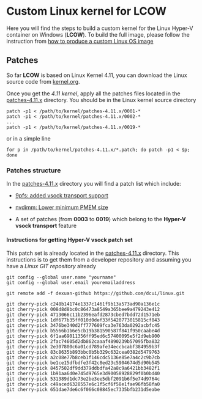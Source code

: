 # Custom Linux kernel for LCOW

Here you will find the steps to build a custom kernel for the
Linux Hyper-V container on Windows (**LCOW**). To build the full image,
please follow the instruction from [how to produce a custom Linux OS
image](../docs/customosbuildinstructions.md)

## Patches

So far **LCOW** is based on Linux Kernel 4.11, you can download the Linux source
code from [kernel.org](https://cdn.kernel.org/pub/linux/kernel/v4.x/linux-4.11.tar.xz).

Once you get the _4.11 kernel_, apply all the patches files located in the
[patches-4.11.x](./patches-4.11.x) directory. You should be in the Linux kernel
source directory

```
patch -p1 < /path/to/kernel/patches-4.11.x/0001-*
patch -p1 < /path/to/kernel/patches-4.11.x/0002-*
...
patch -p1 < /path/to/kernel/patches-4.11.x/0019-*
```

or in a simple line

```
for p in /path/to/kernel/patches-4.11.x/*.patch; do patch -p1 < $p;  done
```

### Patches structure

In the [patches-4.11.x](./patches-4.11.x) directory you will find a patch list
which include:

  - [9pfs: added vsock transport support](./patches-4.11.x/0001-Added-vsock-transport-support-to-9pfs.patch)

  - [nvdimm: Lower minimum PMEM size](./patches-4.11.x/0002-NVDIMM-reducded-ND_MIN_NAMESPACE_SIZE-from-4MB-to-4K.patch)

  - A set of patches (from **0003** to **0019**) which belong to the **Hyper-V
    vsock transport** feature


#### Instructions for getting Hyper-V vsock patch set

This patch set is already located in the [patches-4.11.x](./patches-4.11.x)
directory. This instructions is to get them from a developer repository and
assuming you have a _Linux GIT repository_  already

```
git config --global user.name "yourname"
git config --global user.email youremailaddress 
 
git remote add -f dexuan-github https://github.com/dcui/linux.git
 
git cherry-pick c248b14174e1337c1461f9b13a573ad90a136e1c
git cherry-pick 008d8d8bc0c86473a8549a365bee9a479243e412
git cherry-pick 4713066c11b2396eafd2873cbed7bdd72d1571eb
git cherry-pick 1df677b35ff010d0def33f5420773015815cf843
git cherry-pick 3476be340d2ff777609fca3e763da0292acbfc45
git cherry-pick b5566b1b6e5cb19b381590587f841f950caabe4d
git cherry-pick 6f1aa69011356ff95ed6c57400095e5f2d9eb900
git cherry-pick 2fac74605d2db862caaaf4890239b57095fba832
git cherry-pick 2e307800c6a01cd789afe34eccbcabf384959b3f
git cherry-pick 83c8635b893bbc0b5b329c632cea0382d5479763
git cherry-pick a2c08e77b8ceb1f146cdc5136e85e7a4c2c9b7cb
git cherry-pick be1ce15dfbdfe3f42c8ed23c5904674d5d90b545
git cherry-pick 8457502df9dd379ddbdfa42a8c9a6421bb3482f1
git cherry-pick 1b91aa6d0e745d9765e3d90058928829f0b0bd40
git cherry-pick 531389d1dc73e2be3ee5dbf2091b6f5e74d9764c
git cherry-pick c49aced6328557e6c1f5cf6f58e1fae96fb58fa0
git cherry-pick 651dae7de6c6f066c08845ec7335bfb231d5eabe
```
